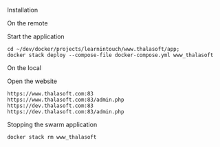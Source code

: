 Installation

On the remote

Start the application
```
cd ~/dev/docker/projects/learnintouch/www.thalasoft/app;
docker stack deploy --compose-file docker-compose.yml www_thalasoft
```

On the local

Open the website
```
https://www.thalasoft.com:83
https://www.thalasoft.com:83/admin.php
https://dev.thalasoft.com:83
https://dev.thalasoft.com:83/admin.php
```

Stopping the swarm application
```
docker stack rm www_thalasoft
```

